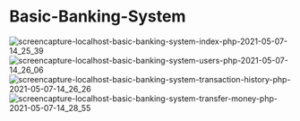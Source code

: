 # Basic-Banking-System
![screencapture-localhost-basic-banking-system-index-php-2021-05-07-14_25_39](https://user-images.githubusercontent.com/48377941/117426341-6a888900-af41-11eb-859c-421f19794a18.png)
![screencapture-localhost-basic-banking-system-users-php-2021-05-07-14_26_06](https://user-images.githubusercontent.com/48377941/117426812-f995a100-af41-11eb-8ab8-6d6da49e2587.png)
![screencapture-localhost-basic-banking-system-transaction-history-php-2021-05-07-14_26_26](https://user-images.githubusercontent.com/48377941/117426816-fb5f6480-af41-11eb-92f7-a345abaa22da.png)
![screencapture-localhost-basic-banking-system-transfer-money-php-2021-05-07-14_28_55](https://user-images.githubusercontent.com/48377941/117426823-fdc1be80-af41-11eb-81d8-9baf160ee597.png)
